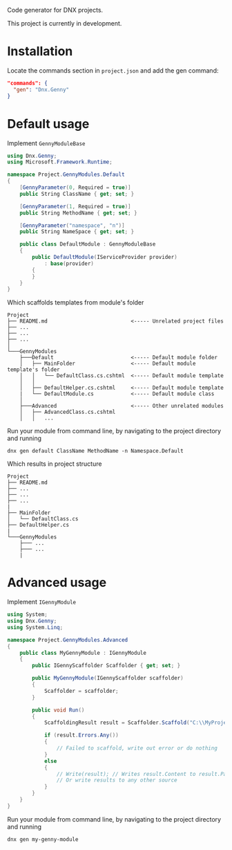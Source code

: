 Code generator for DNX projects.

This project is currently in development.

# Installation

Locate the commands section in `project.json` and add the gen command:

```JSON
"commands": {
  "gen": "Dnx.Genny"
}
```

# Default usage

Implement `GennyModuleBase`

```C#
using Dnx.Genny;
using Microsoft.Framework.Runtime;

namespace Project.GennyModules.Default
{
    [GennyParameter(0, Required = true)]
    public String ClassName { get; set; }

    [GennyParameter(1, Required = true)]
    public String MethodName { get; set; }

    [GennyParameter("namespace", "n")]
    public String NameSpace { get; set; }

    public class DefaultModule : GennyModuleBase
    {
        public DefaultModule(IServiceProvider provider)
            : base(provider)
        {
        }
    }
}
```

Which scaffolds templates from module's folder
```
Project
├── README.md                           <----- Unrelated project files
├── ...
├── ...
├── ...   
│
└───GennyModules
    ├───Default                         <----- Default module folder
    │   ├── MainFolder                  <----- Default module template's folder
    │   │   └── DefaultClass.cs.cshtml  <----- Default module template
    │   │
    │   ├── DefaultHelper.cs.cshtml     <----- Default module template
    |   └── DefaultModule.cs            <----- Default module class
    │   
    ├───Advanced                        <----- Other unrelated modules
    │   ├── AdvancedClass.cs.cshtml
    │   │   ...
```

Run your module from command line, by navigating to the project directory and running

```
dnx gen default ClassName MethodName -n Namespace.Default
```

Which results in project structure
```
Project
├── README.md
├── ...
├── ...
├── ...
|
├── MainFolder
│   └── DefaultClass.cs
├── DefaultHelper.cs
|
└───GennyModules
    ├─── ...
    ├─── ...
    |
```

# Advanced usage

Implement `IGennyModule`

```C#
using System;
using Dnx.Genny;
using System.Linq;

namespace Project.GennyModules.Advanced
{
    public class MyGennyModule : IGennyModule
    {
        public IGennyScaffolder Scaffolder { get; set; }

        public MyGennyModule(IGennyScaffolder scaffolder)
        {
            Scaffolder = scaffolder;
        }

        public void Run()
        {
            ScaffoldingResult result = Scaffolder.Scaffold("C:\\MyProject\\MainFolder\\DefaultClass.cs.cshtml", "MyProject", "Main\\Default.cs", "Model");

            if (result.Errors.Any())
            {
                // Failed to scaffold, write out error or do nothing
            }
            else
            {
                // Write(result); // Writes result.Content to result.Path
                // Or write results to any other source
            }
        }
    }
}
```

Run your module from command line, by navigating to the project directory and running

```
dnx gen my-genny-module
```